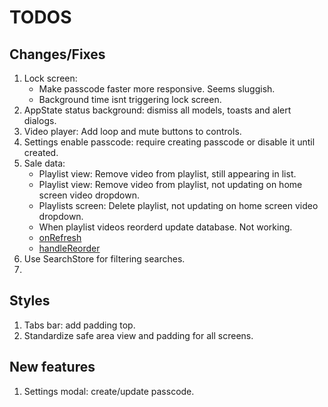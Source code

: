 # TODOS

## Changes/Fixes

1. Lock screen:
   - Make passcode faster more responsive. Seems sluggish.
   - Background time isnt triggering lock screen.
2. AppState status background: dismiss all models, toasts and alert dialogs.
3. Video player: Add loop and mute buttons to controls.
4. Settings enable passcode: require creating passcode or disable it until created.
5. Sale data:
   - Playlist view: Remove video from playlist, still appearing in list.
   - Playlist view: Remove video from playlist, not updating on home screen video dropdown.
   - Playlists screen: Delete playlist, not updating on home screen video dropdown.
   - When playlist videos reorderd update database. Not working.
   - [onRefresh](/components/playlist-sortable.tsx#L63)
   - [handleReorder](/components/playlist-sortable.tsx#L86)
6. Use SearchStore for filtering searches.
7.

## Styles

1. Tabs bar: add padding top.
2. Standardize safe area view and padding for all screens.

## New features

1. Settings modal: create/update passcode.
